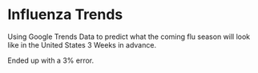 # Influenza Trends
Using Google Trends Data to predict what the coming flu season will look like in the United States 3 Weeks in advance. 

Ended up with a 3% error.
